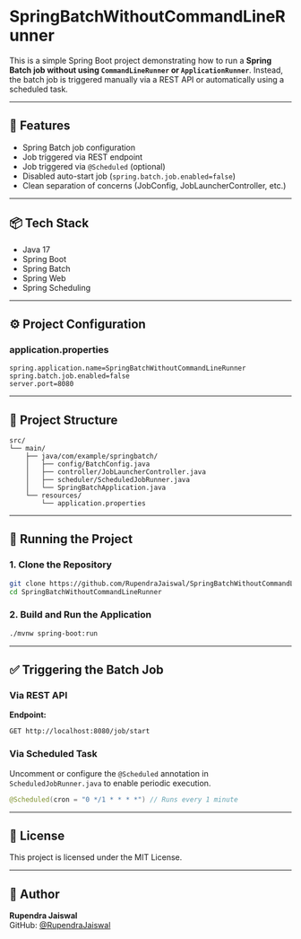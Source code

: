 
# SpringBatchWithoutCommandLineRunner

This is a simple Spring Boot project demonstrating how to run a **Spring Batch job without using `CommandLineRunner` or `ApplicationRunner`**. Instead, the batch job is triggered manually via a REST API or automatically using a scheduled task.

---

## 🚀 Features

- Spring Batch job configuration
- Job triggered via REST endpoint
- Job triggered via `@Scheduled` (optional)
- Disabled auto-start job (`spring.batch.job.enabled=false`)
- Clean separation of concerns (JobConfig, JobLauncherController, etc.)

---

## 📦 Tech Stack

- Java 17
- Spring Boot
- Spring Batch
- Spring Web
- Spring Scheduling

---

## ⚙️ Project Configuration

### application.properties

```properties
spring.application.name=SpringBatchWithoutCommandLineRunner
spring.batch.job.enabled=false
server.port=8080
```

---

## 📁 Project Structure

```
src/
└── main/
    ├── java/com/example/springbatch/
    │   ├── config/BatchConfig.java
    │   ├── controller/JobLauncherController.java
    │   ├── scheduler/ScheduledJobRunner.java
    │   └── SpringBatchApplication.java
    └── resources/
        └── application.properties
```

---

## 🔄 Running the Project

### 1. Clone the Repository

```bash
git clone https://github.com/RupendraJaiswal/SpringBatchWithoutCommandLineRunner.git
cd SpringBatchWithoutCommandLineRunner
```

### 2. Build and Run the Application

```bash
./mvnw spring-boot:run
```

---

## ✅ Triggering the Batch Job

### Via REST API

**Endpoint:**

```http
GET http://localhost:8080/job/start
```

### Via Scheduled Task

Uncomment or configure the `@Scheduled` annotation in `ScheduledJobRunner.java` to enable periodic execution.

```java
@Scheduled(cron = "0 */1 * * * *") // Runs every 1 minute
```

---

## 📄 License

This project is licensed under the MIT License.

---

## 🙋 Author

**Rupendra Jaiswal**  
GitHub: [@RupendraJaiswal](https://github.com/RupendraJaiswal)
